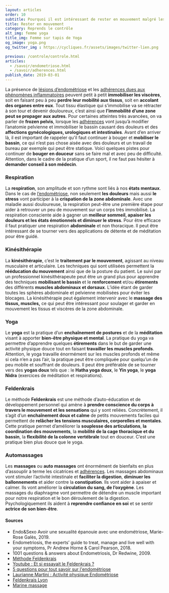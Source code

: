 ```yaml
---
layout: articles
order: 10
subtitle: Pourquoi il est intéressant de rester en mouvement malgré les douleurs d'endométriose.
title: Rester en mouvement
category: Reprends le contrôle
alt_img: femme yoga
title_img: Femme sur tapis de Yoga
og_image: yoga.png
og_twitter_img : https://cycliques.fr/assets/images/twitter-lien.png

previous: /controle/controle.html
articles:
  - /savoir/endometriose.html
  - /savoir/adherences.html
publish_date: 2019-03-01
---
```


La présence de <a href="/savoir/endometriose.html" class="link">lésions d’endométriose</a> et les <a href="/savoir/adherences.html" class="link">adhérences dues aux phénomènes inflammatoires</a> peuvent petit à petit **immobiliser les viscères**, soit en faisant peu à peu **perdre leur mobilité aux tissus**, soit en **accolant des organes entre eux**. Tout tissu élastique qui s’immobilise va se rétracter à son tour et devenir douloureux, c’est ainsi que **l’immobilité d’une zone peut se propager aux autres**.
Pour certaines atteintes très avancées, on va parler de **frozen pelvis**, lorsque les <a href="/savoir/adherences.html" class="link">adhérences</a> vont jusqu’à modifier l’anatomie pelvienne et immobiliser le bassin causant des douleurs et des **affections gynécologiques, urologiques et intestinales**.
Avant d’en arriver là, il est important de rappeler qu’il faut continuer à bouger et **mobiliser le bassin**, ce qui n’est pas chose aisée avec des douleurs et un travail de bureau par exemple qui peut être statique. Voici quelques pistes pour continuer de **bouger en douceur** sans se faire mal et avec peu de difficulté. Attention, dans le cadre de la pratique d’un sport, il ne faut pas hésiter à **demander conseil à son médecin**.

### Respiration
La **respiration**, son amplitude et son rythme sont liés à nos **états mentaux**. Dans le cas de <a href="/savoir/endometriose.html" class="link">l’endométriose</a>, non seulement **les douleurs** mais aussi **le stress** vont participer à la **crispation de la zone abdominale**. Avec une maladie aussi douloureuse, la respiration peut-être une première étape pour aider à retrouver un peu de mouvement sur un corps très immobilisé. La respiration consciente aide à gagner un **meilleur sommeil, apaiser les douleurs et les états émotionnels et diminuer le stress**. Pour être efficace il faut pratiquer une respiration **abdominale** et non thoracique.  Il peut être intéressant de se tourner vers des applications de détente et de méditation pour être guidé.
### Kinésithérapie
La **kinésithérapie**, c’est le **traitement par le mouvement**, agissant au niveau musculaire et articulaire. Les techniques qui sont utilisées permettent la **rééducation du mouvement** ainsi que de la posture du patient. Le suivi par un professionnel kinésithérapeute peut être un grand plus pour apprendre des techniques **mobilisant le bassin** et le **renforcement** et/ou **étirements** des différents **muscles abdominaux et dorsaux**. L’idée étant de garder toutes les sphères abdominale et pelvienne mobilisées pour éviter les blocages. La kinésithérapie peut également intervenir avec le **massage des tissus, muscles,** ce qui peut être intéressant pour soulager et garder en mouvement les tissus et viscères de la zone abdominale.
### Yoga
Le **yoga** est la pratique d’un **enchaînement de postures** et de la **méditation** visant à apporter **bien-être physique et mental**. La pratique du yoga va permettre d’apprendre quelques **étirements** dans le but de garder une activité physique douce tout en faisant **travailler les muscles profonds**. Attention, le yoga travaille énormément sur les muscles profonds et même si cela n’en a pas l’air, la pratique peut être compliquée pour quelqu’un de peu mobile et souffrant de douleurs. Il peut être préférable de se tourner vers des **yogas doux** tels que : le **Hatha yoga doux**, le **Yin yoga**, le **yoga Nidra** (exercices de méditation et respirations).
### Feldenkrais
Le méthode **Feldenkrais** est une méthode d’auto-éducation et de développement personnel qui amène à **prendre conscience du corps à travers le mouvement et les sensations** qui y sont reliées. Concrètement, il s’agit d’un **enchaînement doux et calme** de petits mouvements faciles qui permettent de **relâcher les tensions musculaires, corporelles et mentales**. Cette pratique permet d’améliorer la **souplesse des articulations**, **la coordination des mouvements**, la **mobilité de la cage thoracique et du bassin**, la **flexibilité de la colonne vertébrale** tout en douceur. C’est une pratique bien plus douce que le yoga.
### Automassages
Les **massages** ou **auto massages** ont énormément de bienfaits en plus d’assouplir à terme les cicatrices et <a href="/savoir/adherences.html" class="link">adhérences</a>. Les massages abdominaux vont stimuler l’activité intestinale et **faciliter la digestion**, **diminuer les ballonnements** et aider contre la **constipation**. Ils vont aider à apaiser et calmer.  Ils vont améliorer la **circulation du sang, de l’oxygène**. Les massages du diaphragme vont permettre de détendre un muscle important pour notre respiration et le bon déroulement de la digestion. Psychologiquement ils aident à **reprendre confiance en soi** et se sentir **actrice de son bien-être**.
<div class="col-sm-10 offset-sm-1 sources">
  <h4>Sources</h4>
  <ul class="ul-list">
    <li class="list">Endo&Sexo Avoir une sexualité épanouie avec une endométriose, Marie-Rose Galès, 2019.</li>
    <li class="list">Endometriosis, the experts’ guide to treat, manage and live well with your symptoms, Pr Andrew Horne & Carol Pearson, 2018.</li>
    <li class="list">1001 questions & answers about Endometriosis, Dr Redwine, 2009.</li>
    <li class="list"><a href="https://fr.wikipedia.org/wiki/M%C3%A9thode_Feldenkrais">Méthode Feldenkrais</a></li>
    <li class="list"><a href="https://www.youtube.com/watch?v=1hBR2W4krKA">Youtube : Et si essayait le Feldenkrais ?</a></li>
    <li class="list"><a href="https://sante.lefigaro.fr/article/cinq-questions-pour-tout-savoir-sur-l-endometriose/">5 questions pour tout savoir sur l'endométriose</a></li>
    <li class="list"><a href="https://www.lauriannemartini.com/post/activite-physique-endometriose">Laurianne Martini : Activité physique Endométriose</a></li>
    <li class="list"><a href="http://www.feldenkrais-lyon.fr">Feldenkrais Lyon</a></li>
    <li class="list"><a href="http://www.marinemassage.com/endometriose-massage/">Marine massage</a></li>
  </ul>
</div>

